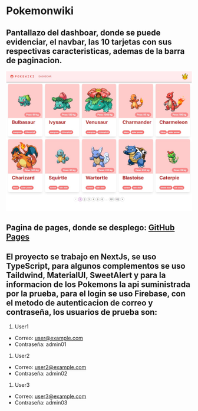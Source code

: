 # **Pokemonwiki**

## Pantallazo del dashboar, donde se puede evidenciar, el navbar, las 10 tarjetas con sus respectivas caracteristicas, ademas de la barra de paginacion.
![](https://github.com/Fuladev/pokemonwiki/blob/main/public/dashboard.jpg)

## Pagina de pages, donde se desplego: [GitHub Pages](https://fuladev.github.io/pokemonwiki)

## El proyecto se trabajo en NextJs, se uso TypeScript, para algunos complementos se uso Taildwind, MaterialUI, SweetAlert y para la informacion de los Pokemons la api suministrada por la prueba, para el login se uso Firebase, con el metodo de autenticacion de correo y contraseña, los usuarios de prueba son:
1. User1
  - Correo: user@example.com
  - Contraseña: admin01
1. User2
  - Correo: user2@example.com
  - Contraseña: admin02
1. User3
  - Correo: user3@example.com
  - Contraseña: admin03
